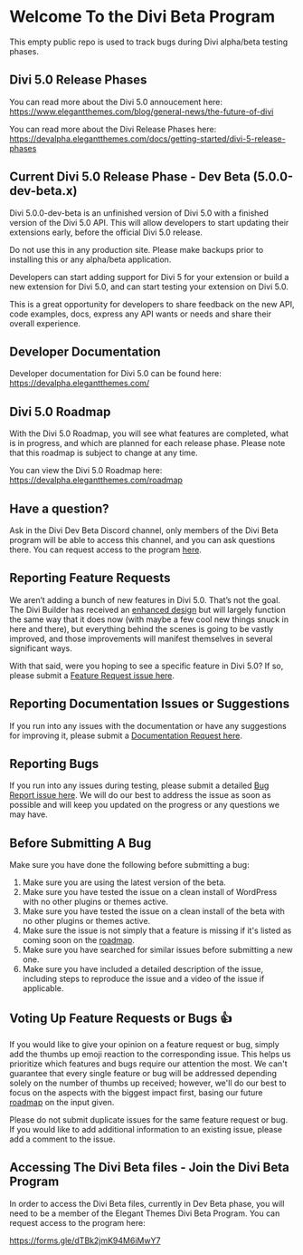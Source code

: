 # Welcome To the Divi Beta Program

This empty public repo is used to track bugs during Divi alpha/beta testing phases.

## Divi 5.0 Release Phases
You can read more about the Divi 5.0 annoucement here: https://www.elegantthemes.com/blog/general-news/the-future-of-divi

You can read more about the Divi Release Phases here: https://devalpha.elegantthemes.com/docs/getting-started/divi-5-release-phases

## Current Divi 5.0 Release Phase - Dev Beta (5.0.0-dev-beta.x)
Divi 5.0.0-dev-beta is an unfinished version of Divi 5.0 with a finished version 
of the Divi 5.0 API. This will allow developers to start updating their 
extensions early, before the official Divi 5.0 release.

Do not use this in any production site. Please make backups prior to installing this or any alpha/beta application.

Developers can start adding support for Divi 5 for your extension or build a 
new extension for Divi 5.0, and can start testing your extension on Divi 5.0.

This is a great opportunity for developers to share feedback on the new API, code examples, 
docs, express any API wants or needs and share their overall experience.


## Developer Documentation
Developer documentation for Divi 5.0 can be found here: https://devalpha.elegantthemes.com/

## Divi 5.0 Roadmap
With the Divi 5.0 Roadmap, you will see what features are completed, what is in progress, and which are planned for each release phase. Please note that this roadmap is subject to change at any time.

You can view the Divi 5.0 Roadmap here:
https://devalpha.elegantthemes.com/roadmap

## Have a question?
Ask in the Divi Dev Beta Discord channel, only members of the Divi Beta program will be able to access this channel, and you can ask questions there. You can request access to the program [here](#accessing-the-alphabeta-files---join-the-divi-beta-program).

## Reporting Feature Requests
We aren’t adding a bunch of new features in Divi 5.0. That’s not the goal. The Divi Builder has received an [enhanced design](https://devalpha.elegantthemes.com/blog/release-dev-beta-9#enhanced-design) but will largely function the same way that it does now (with maybe a few cool new things snuck in here and there), but everything behind the scenes is going to be vastly improved, and those improvements will manifest themselves in several significant ways.

With that said, were you hoping to see a specific feature in Divi 5.0? If so, please submit a [Feature Request issue here](https://github.com/elegantthemes/Divi-Beta/issues/new?assignees=&labels=IMPROVEMENT&template=FEATURE_REQUEST.md&title=SCOPE+%3A%3A+Summary).

## Reporting Documentation Issues or Suggestions
If you run into any issues with the documentation or have any suggestions for improving it, please submit a [Documentation Request here](https://github.com/elegantthemes/Divi-Beta/issues/new?assignees=&labels=documentation&template=DOCS_REQUEST.md&title=SCOPE+%3A%3A+Summary).


## Reporting Bugs
If you run into any issues during testing, please submit a detailed [Bug Report issue here](https://github.com/elegantthemes/Divi-Beta/issues/new?assignees=&labels=BUG&template=BUG_REPORT.md&title=SCOPE+%3A%3A+Summary). We will do our best to address the issue as soon as possible and will keep you updated on the progress or any questions we may have.

## Before Submitting A Bug
Make sure you have done the following before submitting a bug:

1. Make sure you are using the latest version of the beta.
2. Make sure you have tested the issue on a clean install of WordPress with no other plugins or themes active.
3. Make sure you have tested the issue on a clean install of the beta with no other plugins or themes active.
4. Make sure the issue is not simply that a feature is missing if it's listed as coming soon on the [roadmap](https://devalpha.elegantthemes.com/roadmap).
4. Make sure you have searched for similar issues before submitting a new one.
5. Make sure you have included a detailed description of the issue, including steps to reproduce the issue and a video of the issue if applicable.

## Voting Up Feature Requests or Bugs 👍
If you would like to give your opinion on a feature request or bug, simply add the thumbs up emoji reaction to the corresponding issue. This helps us prioritize which features and bugs require our attention the most. We can't guarantee that every single feature or bug will be addressed depending solely on the number of thumbs up received; however, we'll do our best to focus on the aspects with the biggest impact first, basing our future [roadmap](https://devalpha.elegantthemes.com/roadmap) on the input given.

Please do not submit duplicate issues for the same feature request or bug. If you would like to add additional information to an existing issue, please add a comment to the issue.


## Accessing The Divi Beta files - Join the Divi Beta Program

In order to access the Divi Beta files, currently in Dev Beta phase, you will need to be a member of the Elegant Themes Divi Beta Program. You can request access to the program here:

https://forms.gle/dTBk2jmK94M6iMwY7
